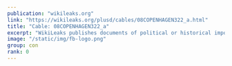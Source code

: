 ```yaml
---
publication: "wikileaks.org"
link: "https://wikileaks.org/plusd/cables/08COPENHAGEN322_a.html"
title: "Cable: 08COPENHAGEN322_a"
excerpt: "WikiLeaks publishes documents of political or historical importance that are censored or otherwise suppressed. We specialise in strategic global publishing and large archives."
image: "/static/img/fb-logo.png"
group: con
rank: 0
---
```

